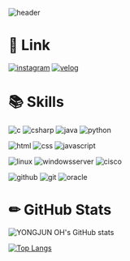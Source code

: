 ![header](https://capsule-render.vercel.app/api?type=Waving&height=180&width=500&text=Welcome%20to%20YONGJUN%20OH's%20GitHub&fontSize=40&fontColor=FFFFFF&fontAlignY=30&color=#8A2BE2)

# 🔗 Link
[![instagram](https://img.shields.io/badge/instagram-E4405F?style=for-the-badge&logo=instagram&logoColor=white)](https://instagram.com/55._.yong)
[![velog](https://img.shields.io/badge/velog-20C997?style=for-the-badge&logo=velog&logoColor=white)](https://velog.io/@55_coding)
  
# 📚 Skills
![c](https://img.shields.io/badge/c-A8B9CC?style=for-the-badge&logo=C&logoColor=white)
![csharp](https://img.shields.io/badge/c_sharp-239120?style=for-the-badge&logo=csharp&logoColor=white)
![java](https://img.shields.io/badge/java-007396?style=for-the-badge&logo=java&logoColor=white)
![python](https://img.shields.io/badge/python-3776AB?style=for-the-badge&logo=python&logoColor=white) 

![html](https://img.shields.io/badge/html5-E34F26?style=for-the-badge&logo=html5&logoColor=white)
![css](https://img.shields.io/badge/css-1572B6?style=for-the-badge&logo=css3&logoColor=white)
![javascript](https://img.shields.io/badge/javascript-F7DF1E?style=for-the-badge&logo=javascript&logoColor=black)

![linux](https://img.shields.io/badge/Linux-FCC624?style=for-the-badge&logo=linux&logoColor=black)
![windowsserver](https://img.shields.io/badge/windows%20server-0078D4?style=for-the-badge&logo=windows&logoColor=white)
![cisco](https://img.shields.io/badge/cisco%20networking-1BA0D7?style=for-the-badge&logo=cisco&logoColor=white)
  
![github](https://img.shields.io/badge/github-181717?style=for-the-badge&logo=github&logoColor=white)
![git](https://img.shields.io/badge/git-F05032?style=for-the-badge&logo=git&logoColor=white)
![oracle](https://img.shields.io/badge/Oracle-F80000?style=for-the-badge&logo=Oracle&logoColor=white)

# ✏ GitHub Stats
![YONGJUN OH's GitHub stats](https://github-readme-stats.vercel.app/api?username=55yong&show_icons=true&theme=transparent)

[![Top Langs](https://github-readme-stats.vercel.app/api/top-langs/?username=55yong)](https://github.com/anuraghazra/github-readme-stats)
